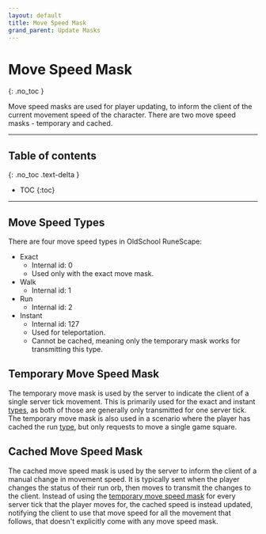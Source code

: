 ```yaml
---
layout: default
title: Move Speed Mask
grand_parent: Update Masks
---
```


# Move Speed Mask
{: .no_toc }

Move speed masks are used for player updating, to inform the client of the current movement speed of the character.
There are two move speed masks - temporary and cached.

---

## Table of contents
{: .no_toc .text-delta }

- TOC
{:toc}

---

## Move Speed Types

There are four move speed types in OldSchool RuneScape:
- Exact
  - Internal id: 0
  - Used only with the exact move mask.
- Walk
  - Internal id: 1
- Run
  - Internal id: 2
- Instant
  - Internal id: 127
  - Used for teleportation.
  - Cannot be cached, meaning only the temporary mask works for transmitting this type.

## Temporary Move Speed Mask

The temporary move mask is used by the server to indicate the client of a single server tick movement.
This is primarily used for the exact and instant [types](#move-speed-types), as both of those are generally only
transmitted for one server tick.
The temporary move mask is also used in a scenario where the player has cached the run [type](#move-speed-types),
but only requests to move a single game square.

## Cached Move Speed Mask

The cached move speed mask is used by the server to inform the client of a manual change in movement speed.
It is typically sent when the player changes the status of their run orb, then moves to transmit the changes to
the client. Instead of using the [temporary move speed mask](#temporary-move-speed-mask) for every server tick
that the player moves for, the cached speed is instead updated, notifying the client to use that move speed
for all the movement that follows, that doesn't explicitly come with any move speed mask.